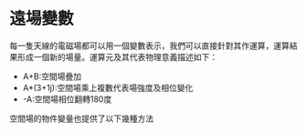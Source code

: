 # 遠場變數

每一隻天線的電磁場都可以用一個變數表示，我們可以直接針對其作運算，運算結果形成一個新的場量。運算元及其代表物理意義描述如下：

* A+B:空間場疊加
* A\*(3+1j):空間場乘上複數代表場強度及相位變化
* \-A:空間場相位翻轉180度

空間場的物件變量也提供了以下幾種方法
